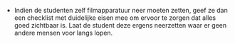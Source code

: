 * Indien de studenten zelf filmapparatuur neer moeten zetten, geef ze dan een checklist met duidelijke eisen mee om ervoor te zorgen dat alles goed zichtbaar is. Laat de student deze ergens neerzetten waar er geen andere mensen voor langs lopen. 